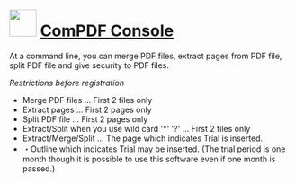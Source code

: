 ﻿# <img src="https://cdn.jsdelivr.net/gh/chtof/chocolatey-packages/automatic/compdf-console/compdf-console.png" width="48" height="48"/> [ComPDF Console](https://chocolatey.org/packages/compdf-console)

At a command line, you can merge PDF files, extract pages from PDF file, split PDF file and give security to PDF files.

*Restrictions before registration*
- Merge PDF files ... First 2 files only
- Extract pages ... First 2 pages only
- Split PDF file ... First 2 pages only
- Extract/Split when you use wild card '*' '?' ... First 2 files only
- Extract/Merge/Split ... The page which indicates Trial is inserted.
- ・Outline which indicates Trial may be inserted.
(The trial period is one month though it is possible to use this software even if one month is passed.)